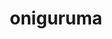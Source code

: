---
title: "oniguruma"
layout: cache
categories: [package, develop]
meta: {"versions": ["6.9.4"], "compilers": ["gcc@=11.1.0"], "oss": ["ubuntu20.04"], "platforms": ["linux"], "targets": ["x86_64_v3"], "stacks": ["e4s", "root"], "num_specs": 1, "num_specs_by_stack": {"root": 1, "e4s": 1}}
spec_details: [{"hash": "a6la74ig6r6rwv5iezzjn3mfjdpmob3c", "compiler": "gcc@=11.1.0", "versions": ["6.9.4"], "os": "ubuntu20.04", "platform": "linux", "target": "x86_64_v3", "variants": ["build_system=autotools"], "stacks": ["root", "e4s"], "size": "-", "tarball": "https://binaries.spack.io/develop/build_cache/linux-ubuntu20.04-x86_64_v3/gcc-11.1.0/oniguruma-6.9.4/linux-ubuntu20.04-x86_64_v3-gcc-11.1.0-oniguruma-6.9.4-a6la74ig6r6rwv5iezzjn3mfjdpmob3c.spack"}]
---